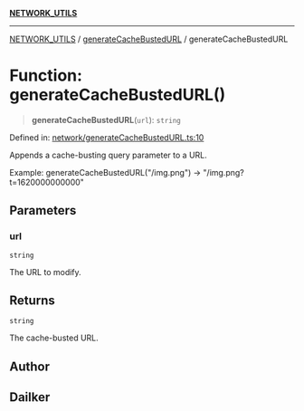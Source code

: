 [**NETWORK_UTILS**](../../README.md)

***

[NETWORK_UTILS](../../README.md) / [generateCacheBustedURL](../README.md) / generateCacheBustedURL

# Function: generateCacheBustedURL()

> **generateCacheBustedURL**(`url`): `string`

Defined in: [network/generateCacheBustedURL.ts:10](https://github.com/dailker/everyutil-js/blob/b3e269da55b7d96c15eb37e98c5c4f6b94f05f6f/src/network/generateCacheBustedURL.ts#L10)

Appends a cache-busting query parameter to a URL.

Example: generateCacheBustedURL("/img.png") → "/img.png?t=1620000000000"

## Parameters

### url

`string`

The URL to modify.

## Returns

`string`

The cache-busted URL.

## Author

## Dailker
